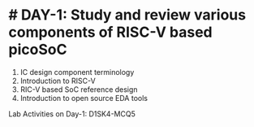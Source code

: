 # # DAY-1: Study and review various components of RISC-V based picoSoC
1. IC design component terminology
2. Introduction to RISC-V
3. RIC-V based SoC reference design
4. Introduction to open source EDA tools

Lab Activities on Day-1:
D1SK4-MCQ5 
